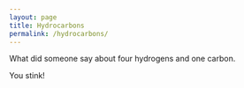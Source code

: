 ```yaml
---
layout: page
title: Hydrocarbons
permalink: /hydrocarbons/
---
```


What did someone say about four hydrogens and one carbon.

You stink!